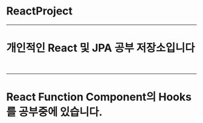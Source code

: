 # ReactProject

<hr>
<h1>개인적인 React 및 JPA 공부 저장소입니다</h1>
<br>
<hr>
<h1>React Function Component의 Hooks를 공부중에 있습니다.</h1>
